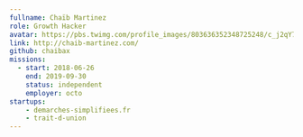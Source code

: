 ```yaml
---
fullname: Chaïb Martinez
role: Growth Hacker
avatar: https://pbs.twimg.com/profile_images/803636352348725248/c_j2qY7f_400x400.jpg
link: http://chaib-martinez.com/
github: chaibax
missions:
  - start: 2018-06-26
    end: 2019-09-30
    status: independent
    employer: octo
startups:
    - demarches-simplifiees.fr
    - trait-d-union
---
```

